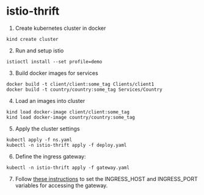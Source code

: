 # istio-thrift

1. Create kubernetes cluster in docker

```
kind create cluster
```

2. Run and setup istio

```
istioctl install --set profile=demo
```

3. Build docker images for services

```
docker build -t client/client:some_tag Clients/client1
docker build -t country/country:some_tag Services/Country
```

4. Load an images into cluster

```
kind load docker-image client/client:some_tag
kind load docker-image country/country:some_tag
```

5. Apply the cluster settings

```
kubectl apply -f ns.yaml
kubectl -n istio-thrift apply -f deploy.yaml
```

6. Define the ingress gateway:

```
kubectl -n istio-thrift apply -f gateway.yaml
```

7. Follow [these instructions](https://istio.io/latest/docs/tasks/traffic-management/ingress/ingress-control/#determining-the-ingress-ip-and-ports) to set the INGRESS_HOST and INGRESS_PORT variables for accessing the gateway.
